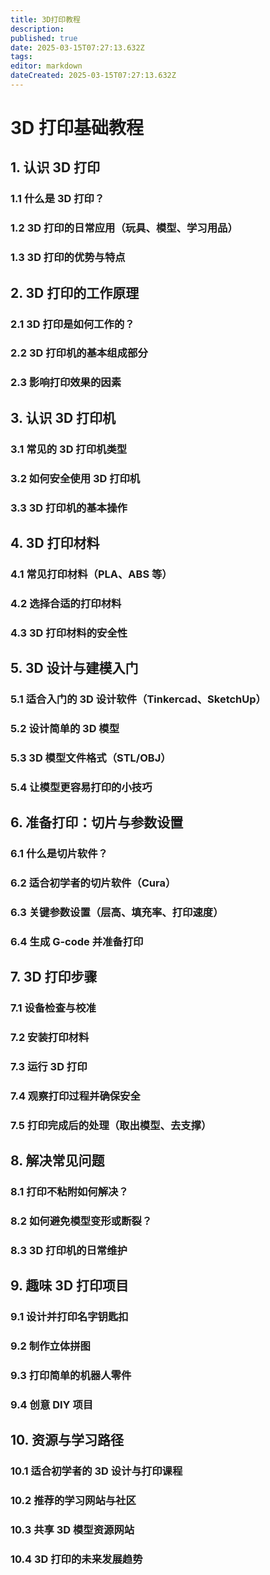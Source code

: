 ```yaml
---
title: 3D打印教程
description: 
published: true
date: 2025-03-15T07:27:13.632Z
tags: 
editor: markdown
dateCreated: 2025-03-15T07:27:13.632Z
---
```


# 3D 打印基础教程

## 1. 认识 3D 打印

### 1.1 什么是 3D 打印？

### 1.2 3D 打印的日常应用（玩具、模型、学习用品）

### 1.3 3D 打印的优势与特点

## 2. 3D 打印的工作原理

### 2.1 3D 打印是如何工作的？

### 2.2 3D 打印机的基本组成部分

### 2.3 影响打印效果的因素

## 3. 认识 3D 打印机

### 3.1 常见的 3D 打印机类型

### 3.2 如何安全使用 3D 打印机

### 3.3 3D 打印机的基本操作

## 4. 3D 打印材料

### 4.1 常见打印材料（PLA、ABS 等）

### 4.2 选择合适的打印材料

### 4.3 3D 打印材料的安全性

## 5. 3D 设计与建模入门

### 5.1 适合入门的 3D 设计软件（Tinkercad、SketchUp）

### 5.2 设计简单的 3D 模型

### 5.3 3D 模型文件格式（STL/OBJ）

### 5.4 让模型更容易打印的小技巧

## 6. 准备打印：切片与参数设置

### 6.1 什么是切片软件？

### 6.2 适合初学者的切片软件（Cura）

### 6.3 关键参数设置（层高、填充率、打印速度）

### 6.4 生成 G-code 并准备打印

## 7. 3D 打印步骤

### 7.1 设备检查与校准

### 7.2 安装打印材料

### 7.3 运行 3D 打印

### 7.4 观察打印过程并确保安全

### 7.5 打印完成后的处理（取出模型、去支撑）

## 8. 解决常见问题

### 8.1 打印不粘附如何解决？

### 8.2 如何避免模型变形或断裂？

### 8.3 3D 打印机的日常维护

## 9. 趣味 3D 打印项目

### 9.1 设计并打印名字钥匙扣

### 9.2 制作立体拼图

### 9.3 打印简单的机器人零件

### 9.4 创意 DIY 项目

## 10. 资源与学习路径

### 10.1 适合初学者的 3D 设计与打印课程

### 10.2 推荐的学习网站与社区

### 10.3 共享 3D 模型资源网站

### 10.4 3D 打印的未来发展趋势

